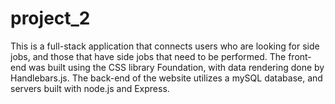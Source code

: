 # project_2

This is a full-stack application that connects users who are looking for side jobs, and those that have side jobs that need to be performed. The front-end was built using the CSS library Foundation, with data rendering done by Handlebars.js. The back-end of the website utilizes a mySQL database, and servers built with node.js and Express.
